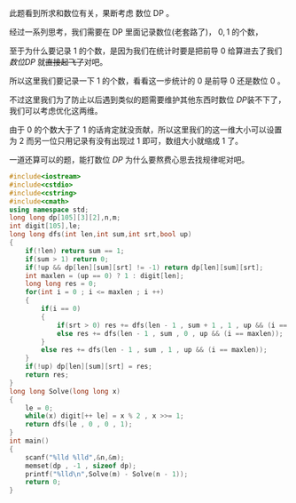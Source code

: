 此题看到所求和数位有关，果断考虑 数位 DP 。  

经过一系列思考，我们需要在 DP 里面记录数位(老套路了)， $0 , 1$ 的个数，  

至于为什么要记录 $1$ 的个数，是因为我们在统计时要是把前导 $0$ 给算进去了我们 $数位DP$ 就~~直接起飞了~~对吧。  

所以这里我们要记录一下 $1$ 的个数，看看这一步统计的 $0$ 是前导 $0$ 还是数位 $0$ 。  

不过这里我们为了防止以后遇到类似的题需要维护其他东西时数位 $DP$装不下了，我们可以考虑优化这两维。  

由于 $0$ 的个数大于了 $1$ 的话肯定就没贡献，所以这里我们的这一维大小可以设置为 $2$ 而另一位只用记录有没有出现过 $1$ 即可，数组大小就缩成 $1$ 了。  

一道还算可以的题，能打数位 $DP$ 为什么要熬费心思去找规律呢对吧。  

```cpp
#include<iostream>
#include<cstdio>
#include<cstring>
#include<cmath>
using namespace std;
long long dp[105][3][2],n,m;
int digit[105],le;
long long dfs(int len,int sum,int srt,bool up)
{
	if(!len) return sum == 1;
	if(sum > 1) return 0;
	if(!up && dp[len][sum][srt] != -1) return dp[len][sum][srt];
	int maxlen = (up == 0) ? 1 : digit[len];
	long long res = 0;
	for(int i = 0 ; i <= maxlen ; i ++)
	{
		if(i == 0) 
		{
			if(srt > 0) res += dfs(len - 1 , sum + 1 , 1 , up && (i == maxlen));
			else res += dfs(len - 1 , sum , 0 , up && (i == maxlen));
		}
		else res += dfs(len - 1 , sum , 1 , up && (i == maxlen)); 
	}
	if(!up) dp[len][sum][srt] = res;
	return res;
}
long long Solve(long long x)
{
	le = 0;
	while(x) digit[++ le] = x % 2 , x >>= 1;
	return dfs(le , 0 , 0 , 1);
}
int main()
{
	scanf("%lld %lld",&n,&m);
	memset(dp , -1 , sizeof dp);
	printf("%lld\n",Solve(m) - Solve(n - 1));
	return 0;
}
```